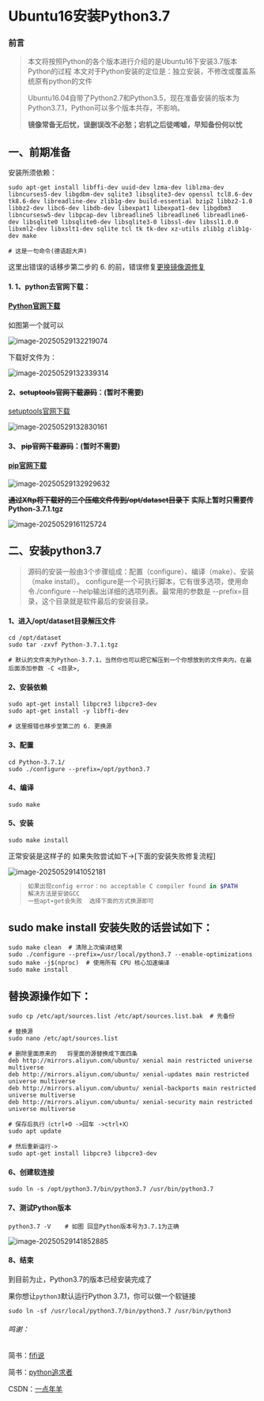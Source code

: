# Ubuntu16安装Python3.7

### 前言

> 本文将按照Python的各个版本进行介绍的是Ubuntu16下安装3.7版本Python的过程
> 本文对于Python安装的定位是：独立安装，不修改或覆盖系统原有python的文件
>
> Ubuntu16.04自带了Python2.7和Python3.5，现在准备安装的版本为Python3.7.1，Python可以多个版本共存，不影响。
>
> 
>
> **镜像常备无后忧，误删误改不必愁；宕机之后徒唏嘘，早知备份何以忧**

## 一、前期准备

安装所须依赖：

```shell
sudo apt-get install libffi-dev uuid-dev lzma-dev liblzma-dev libncurses5-dev libgdbm-dev sqlite3 libsqlite3-dev openssl tcl8.6-dev tk8.6-dev libreadline-dev zlib1g-dev build-essential bzip2 libbz2-1.0 libbz2-dev libc6-dev libdb-dev libexpat1 libexpat1-dev libgdbm3 libncursesw5-dev libpcap-dev libreadline5 libreadline6 libreadline6-dev libsqlite0 libsqlite0-dev libsqlite3-0 libssl-dev libssl1.0.0 libxml2-dev libxslt1-dev sqlite tcl tk tk-dev xz-utils zlib1g zlib1g-dev make  

# 这是一句命令(德语超大声)
```
这里出错误的话移步第二步的 6. 的前，错误修复[更换镜像源修复](https://github.com/AGMXiaoTian/Ubantu-Python37?tab=readme-ov-file#%E6%9B%BF%E6%8D%A2%E6%BA%90%E6%93%8D%E4%BD%9C%E5%A6%82%E4%B8%8B)
#### 1. 1、python去官网下载：

#### [Python官网下载](https://www.python.org/downloads/release/python-371/)

如图第一个就可以

![image-20250529132219074](https://gitee.com/NeighborAngel/ubantu-python/raw/master/img/image-20250529132219074.png)

下载好文件为：

![image-20250529132339314](https://gitee.com/NeighborAngel/ubantu-python/raw/master/img/image-20250529132339314.png)

#### 2、~~setuptools官网下载源码~~：(暂时不需要)

[setuptools官网下载](https://pypi.org/project/setuptools/#files)

![image-20250529132830161](https://gitee.com/NeighborAngel/ubantu-python/raw/master/img/image-20250529132830161.png)

#### 3、 ~~pip官网下载源码~~：(暂时不需要)

#### [pip官网下载](https://pypi.org/project/pip/#files)

![image-20250529132929632](https://gitee.com/NeighborAngel/ubantu-python/raw/master/img/image-20250529132929632.png)

**~~通过Xftp将下载好的三个压缩文件传到/opt/dataset目录下~~**     **实际上暂时只需要传Python-3.7.1.tgz**

![image-20250529161125724](https://gitee.com/NeighborAngel/ubantu-python/raw/master/img/image-20250529161125724.png)

## 二、安装python3.7

>
> 源码的安装一般由3个步骤组成：配置（configure）、编译（make）、安装（make install）。
>  configure是一个可执行脚本，它有很多选项，使用命令./configure --help输出详细的选项列表。最常用的参数是 --prefix=目录，这个目录就是软件最后的安装目录。

#### 1、进入/opt/dataset目录解压文件

```shell
cd /opt/dataset
sudo tar -zxvf Python-3.7.1.tgz

# 默认的文件夹为Python-3.7.1，当然你也可以把它解压到一个你想放到的文件夹内，在最后面添加参数 -C <目录>,
```

#### 2、安装依赖

```shell
sudo apt-get install libpcre3 libpcre3-dev
sudo apt-get install -y libffi-dev

# 这里报错也移步至第二的 6. 更换源
```

#### 3、配置

```shell
cd Python-3.7.1/
sudo ./configure --prefix=/opt/python3.7
```

#### 4、编译

```shell
sudo make
```

#### 5、安装

```shell
sudo make install
```

正常安装是这样子的   如果失败尝试如下->[下面的安装失败修复流程]

![image-20250529141052181](https://gitee.com/NeighborAngel/ubantu-python/raw/master/img/image-20250529141052181.png)

> ```ruby
> 如果出现config error：no acceptable C compiler found in $PATH
> 解决方法是安装GCC
> 一些apt-get会失败  选择下面的方式换源即可
> ```


## sudo make install 安装失败的话尝试如下：
```shell
sudo make clean  # 清除上次编译结果
sudo ./configure --prefix=/usr/local/python3.7 --enable-optimizations
sudo make -j$(nproc)  # 使用所有 CPU 核心加速编译
sudo make install
```

## 替换源操作如下：
```shell
sudo cp /etc/apt/sources.list /etc/apt/sources.list.bak  # 先备份

# 替换源
sudo nano /etc/apt/sources.list

# 删除里面原来的   将里面的源替换成下面四条
deb http://mirrors.aliyun.com/ubuntu/ xenial main restricted universe multiverse
deb http://mirrors.aliyun.com/ubuntu/ xenial-updates main restricted universe multiverse
deb http://mirrors.aliyun.com/ubuntu/ xenial-backports main restricted universe multiverse
deb http://mirrors.aliyun.com/ubuntu/ xenial-security main restricted universe multiverse

# 保存后执行（ctrl+O ->回车 ->ctrl+X）
sudo apt update

# 然后重新运行->
sudo apt-get install libpcre3 libpcre3-dev

```

#### 6、创建软连接

```shell
sudo ln -s /opt/python3.7/bin/python3.7 /usr/bin/python3.7
```

#### 7、测试Python版本

```shell
python3.7 -V    # 如图 回显Python版本号为3.7.1为正确
```

![image-20250529141852885](https://gitee.com/NeighborAngel/ubantu-python/raw/master/img/image-20250529141852885.png)

#### 8、结束

到目前为止，Python3.7的版本已经安装完成了  

果你想让`python3`默认运行Python 3.7.1，你可以做一个软链接

```shell
sudo ln -sf /usr/local/python3.7/bin/python3.7 /usr/bin/python3
```



###### *鸣谢：*

简书：[fifi说](https://www.jianshu.com/p/6943bed3fd92)

简书：[python追求者](https://www.jianshu.com/p/2a22c0843af3)

CSDN：[一点年羊](https://blog.csdn.net/qq_35743870/article/details/125903040)
